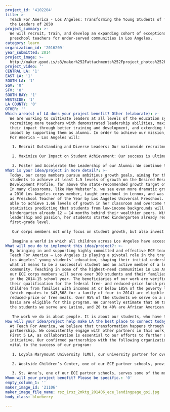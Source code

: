 ```yaml
---
project_id: '4102204'
title: >-
  Teach For America - Los Angeles: Transforming the Young Students of Today into
  the Leaders of 2050
project_summary: >-
  We will recruit, train, and develop an expanding cohort of exceptional
  preschool teachers for under-served communities in Los Angeles.
category: learn
organization_id: '2016209'
year_submitted: 2014
project_image: >-
  http://maker.good.is/s3/maker%252Fattachments%252Fproject_photos%252Fimages%252F21106%252Fdisplay%252Frsz_1rsz_2mktg_201406_ece_landingpage_goi.jpg=c570x385
project_video: ''
CENTRAL LA: '1'
EAST LA: '1'
SOUTH LA: '1'
SGV: '0'
SFV: '0'
SOUTH BAY: '1'
WESTSIDE: '1'
LA COUNTY: '0'
OTHER: ''
Which area(s) of LA does your project benefit? Other (elaborate): >-
  We are working to cultivate leaders at all levels of the education system by
  recruiting more teachers with demonstrated leadership abilities, maximizing
  their impact through better training and development, and extending their
  impact by supporting them as alumni. In order to achieve our mission, Teach
  For America – Los Angeles will:
   
   1. Recruit Outstanding and Diverse Leaders: Our nationwide recruitment model dramatically expands the talent pool of future teachers and leaders that local schools can access. We are committed to diversifying Los Angeles’ teaching force, and have dedicated efforts to increase the representation of corps members who share the racial and socioeconomic background of our students, and who come from a variety of professional backgrounds. We are diversifying the ECE landscape, with over 75% of our incoming corps members identifying as people of color. Students from low-income communities will benefit from this broadened base of exceptional talent for potential ECE corps members.
   
   2. Maximize Our Impact on Student Achievement: Our success is ultimately predicated upon our corps members’ ability to provide a solid, life-changing education to their students. We ensure success in the classroom through extensive training, ongoing support, and consistent progress measurement. Our corps members receive individualized feedback from teacher coaches, who provide one-on-one support throughout their two-year commitment. Teacher coaches use data collected during classroom observations and real-time student achievement tracking to identify areas for improvement and ensure adequate progress toward individualized goals. With Teach For America’s support, our ECE corps members are expanding opportunities for their students in the classroom and beyond. 
   
   3. Foster and Accelerate the Leadership of our Alumni: We continue to expand our alumni base in Los Angeles, and foster their ongoing leadership as a force for long-term change. After gaining firsthand knowledge and insight into the educational opportunity gap – and its solvability – our corps members become lifelong leaders in the fight for educational equity from a variety of sectors. If we are serious about building quality in ECE, then we need to have a growing pipeline of young leaders who are willing to commit to the work.
What is your idea/project in more detail?: >-
  Today, our corps members pursue ambitious growth goals, aiming for their
  students to achieve at least 1.5 levels of growth on the Desired Results
  Development Profile, far above the state-recommended growth target of 1 level.
  In many classrooms, like May Webster’s, we see even more dramatic growth. May,
  a 2010 Los Angeles corps member, taught preschool in Lennox, and was selected
  as Preschool Teacher of the Year by Los Angeles Universal Preschool. May was
  able to achieve 1.66 levels of growth in her classroom and overcome the
  statistics predicting that students from low-income backgrounds will enter
  kindergarten already 12 – 14 months behind their wealthier peers. With May’s
  leadership and passion, her students started kindergarten already reading at a
  first-grade level. 
   
   Our corps members not only focus on student growth, but also invest families in their efforts. Victoria Hong, a 2011 Los Angeles corps member, instructed two classrooms of 17 dual language learners aged 3-5 as a Head Start Teacher at Pacific Asian Consortium in Employment. Victoria’s vision was to inspire in her students a love for learning, and to encourage their parents to become lifelong advocates for their child’s education. In addition to teaching her students a rigorous curriculum, Victoria also facilitated parent sessions to increase their awareness of the educational opportunity gap and provided resources to help them support their child’s learning. Her students achieved more than 1.5 years of growth, and their parents felt empowered to fight for high-quality educational opportunities.
   
   Imagine a world in which all children across Los Angeles have access to such caring, qualified teachers who can help level the playing field by actively pursuing ambitious growth goals, and engaging with and educating their students’ families. If all of our students entered kindergarten on similar academic levels and had families who felt empowered to advocate for their education, our entire country would benefit! We would see the long-term benefits with more students graduating high school and attending college, and more adults holding stable jobs with higher earnings (Source: HighScope Perry Preschool Project). High-quality early education is the best investment we can make and Teach For America is prepared to expand our ECE efforts to ensure that all students in Los Angeles are on the path to a brighter future!
What will you do to implement this idea/project?: >-
  By bringing in and supporting highly committed and effective ECE teachers,
  Teach For America – Los Angeles is playing a pivotal role in the trajectory of
  Los Angeles’ young students’ education, shaping their initial understanding of
  what it means to be a successful student and an active member of a learning
  community. Teaching in some of the highest-need communities in Los Angeles,
  our ECE corps members will serve over 300 students and their families each day
  in the 2014-15 school year. The beneficiaries of our work are verified through
  their qualification for the federal free- and reduced-price lunch program.
  Children from families with incomes at or below 185% of the poverty level
  (which equates to $43,568 for a family of four in 2014) are eligible for
  reduced-price or free meals. Over 95% of the students we serve on a daily
  basis are eligible for this program. We currently estimate that 60 to 80% of
  the students we serve are Latino, and 20 to 40% are African American. 
   
   The work we do is about people. It is about our students, who have the potential to achieve at the highest levels. It is about their parents, who want the best for their children and their community. It is about our corps members, who work relentlessly to lead their students on more promising academic trajectories. It is about our alumni, who work in education and across a variety of fields to accelerate the pace of change. It is about our staff members, supporters, and partners, who make all of these efforts possible. Together, this movement of individuals reflects a rich diversity of experiences and is united by a shared vision that one day, all children in this nation will have the opportunity to attain an excellent education.
How will your idea/project help make LA the best place to connect today? In LA2050?: >-
  At Teach For America, we believe that transformation happens through
  partnership. We consistently engage with other partners in this work, such as
  First 5 LA, as collaboration is essential to our efforts to further our ECE
  initiative. Our confirmed partnerships with the following organizations are
  vital to the success of our program:
   
   1. Loyola Marymount University (LMU), our university partner for over a decade, where our corps members enroll in credentialing courses during the school year and pursue their Master’s degrees during their second year. In the 2013-14 school year, all of our ECE corps members completed their Master’s degrees at LMU. 
   
   2. Westside Children’s Center, one of our ECE partner schools, provides high-quality early education programs to serve 400 at-risk children (ages 0 – 5) from very low-income families in southwest Los Angeles County. Since 2012, our ECE corps members have attended summer institute training at Westside Children’s Center, during which they receive training in pedagogy and teaching strategies in model classrooms. The teachers at Westside Children’s Center mentor our corps members and gain exposure to the Teach For America instructional program. The current CEO of Westside Children’s Center, Heather Carrigan, joined Teach For America – Los Angeles’ inaugural class after graduating from Princeton University in 1990. While teaching at Warren Lane Elementary School in Inglewood, Heather learned first-hand about teachers’ daily struggles combating educational disparities and has since committed her career to fighting poverty through education reform.
   
   3. St. Anne’s, one of our ECE partner schools, serves some of the most abused, abandoned, neglected, and otherwise challenged young women and children in Los Angeles County. St. Anne’s offers an array of comprehensive programs including but not limited to, transitional housing, child care, family literacy, and educational and vocational preparation. All of their programs strive to empower and educate by providing the highest level of care and resources so as to help young women and children recognize their own value and potential, giving them the hope and the tools needed for a better future.
Whom will your project benefit? Please be specific.: '0'
empty_column_1: ''
maker_image_id: '21106'
maker_image_file_name: rsz_1rsz_2mktg_201406_ece_landingpage_goi.jpg
body_class: blueberry

---
```

